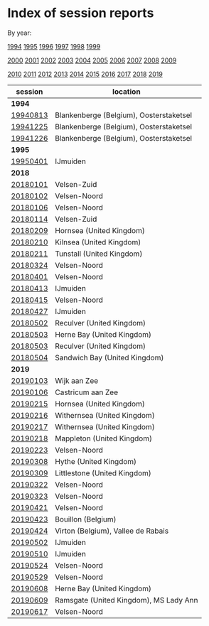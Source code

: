 # Index of session reports

By year:

[1994](reports/year/1994.md)
[1995](reports/year/1995.md)
[1996](reports/year/1996.md)
[1997](reports/year/1997.md)
[1998](reports/year/1998.md)
[1999](reports/year/1999.md)

[2000](reports/year/2000.md)
[2001](reports/year/2001.md)
[2002](reports/year/2002.md)
[2003](reports/year/2003.md)
[2004](reports/year/2004.md)
[2005](reports/year/2005.md)
[2006](reports/year/2006.md)
[2007](reports/year/2007.md)
[2008](reports/year/2008.md)
[2009](reports/year/2009.md)

[2010](reports/year/2010.md)
[2011](reports/year/2011.md)
[2012](reports/year/2012.md)
[2013](reports/year/2013.md)
[2014](reports/year/2014.md)
[2015](reports/year/2015.md)
[2016](reports/year/2016.md)
[2017](reports/year/2017.md)
[2018](reports/year/2018.md)
[2019](reports/year/2019.md)


session | location |
---|-------|
**1994** | |
[19940813](reports/19940813.md) | Blankenberge (Belgium), Oosterstaketsel |
[19941225](reports/19941225.md) | Blankenberge (Belgium), Oosterstaketsel |
[19941226](reports/19941226.md) | Blankenberge (Belgium), Oosterstaketsel |
**1995** | |
[19950401](reports/19950401.md) | IJmuiden |
**2018** | |
[20180101]() | Velsen-Zuid |
[20180102]() | Velsen-Noord |
[20180106]() | Velsen-Noord |
[20180114]() | Velsen-Zuid |
[20180209]() | Hornsea (United Kingdom) |
[20180210]() | Kilnsea (United Kingdom) |
[20180211]() | Tunstall (United Kingdom) |
[20180324]() | Velsen-Noord |
[20180401]() | Velsen-Noord |
[20180413]() | IJmuiden |
[20180415]() | Velsen-Noord |
[20180427]() | IJmuiden |
[20180502]() | Reculver (United Kingdom) |
[20180503]() | Herne Bay (United Kingdom) |
[20180503]() | Reculver (United Kingdom) |
[20180504]() | Sandwich Bay (United Kingdom) |
**2019** | |
[20190103]() | Wijk aan Zee |
[20190106]() | Castricum aan Zee |
[20190215]() | Hornsea (United Kingdom) |
[20190216]() | Withernsea (United Kingdom) |
[20190217]() | Withernsea (United Kingdom) |
[20190218]() | Mappleton (United Kingdom) |
[20190223]() | Velsen-Noord |
[20190308]() | Hythe (United Kingdom) |
[20190309]() | Littlestone (United Kingdom) |
[20190322]() | Velsen-Noord |
[20190323]() | Velsen-Noord |
[20190421]() | Velsen-Noord |
[20190423]() | Bouillon (Belgium) |
[20190424]() | Virton (Belgium), Vallee de Rabais |
[20190502]() | IJmuiden |
[20190510]() | IJmuiden |
[20190524](reports/20190524.md) | Velsen-Noord |
[20190529](reports/20190529.md) | Velsen-Noord |
[20190608](reports/20190608.md) | Herne Bay (United Kingdom) |
[20190609](reports/20190609.md) | Ramsgate (United Kingdom), MS Lady Ann |
[20190617](reports/20190617.md) | Velsen-Noord |

